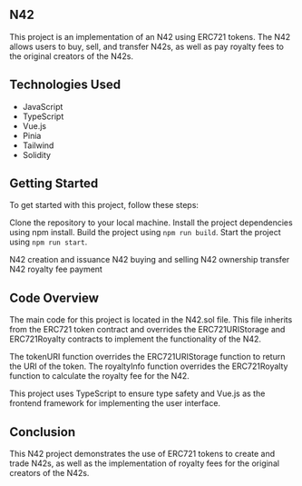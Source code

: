 ## N42
This project is an implementation of an N42 using ERC721 tokens. The N42 allows users to buy, sell, and transfer N42s, as well as pay royalty fees to the original creators of the N42s.

## Technologies Used
- JavaScript
- TypeScript
- Vue.js
- Pinia
- Tailwind
- Solidity

## Getting Started
To get started with this project, follow these steps:

Clone the repository to your local machine.
Install the project dependencies using npm install.
Build the project using ```npm run build```.
Start the project using ```npm run start```.

N42 creation and issuance
N42 buying and selling
N42 ownership transfer
N42 royalty fee payment

## Code Overview
The main code for this project is located in the N42.sol file. This file inherits from the ERC721 token contract and overrides the ERC721URIStorage and ERC721Royalty contracts to implement the functionality of the N42.

The tokenURI function overrides the ERC721URIStorage function to return the URI of the token. The royaltyInfo function overrides the ERC721Royalty function to calculate the royalty fee for the N42.

This project uses TypeScript to ensure type safety and Vue.js as the frontend framework for implementing the user interface.

## Conclusion
This N42 project demonstrates the use of ERC721 tokens to create and trade N42s, as well as the implementation of royalty fees for the original creators of the N42s.